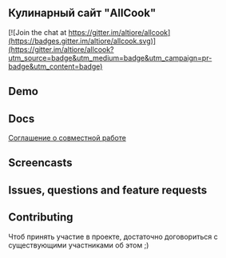 ## Кулинарный сайт "AllCook"
[![Join the chat at https://gitter.im/altiore/allcook](https://badges.gitter.im/altiore/allcook.svg)](https://gitter.im/altiore/allcook?utm_source=badge&utm_medium=badge&utm_campaign=pr-badge&utm_content=badge)

## Demo

## Docs
[Соглашение о совместной работе](https://github.com/altiore/allcook/wiki/%D0%A1%D0%BE%D0%B3%D0%BB%D0%B0%D1%88%D0%B5%D0%BD%D0%B8%D0%B5-%D0%BE-%D1%81%D0%BE%D0%B2%D0%BC%D0%B5%D1%81%D1%82%D0%BD%D0%BE%D0%B9-%D1%80%D0%B0%D0%B1%D0%BE%D1%82%D0%B5)

## Screencasts

## Issues, questions and feature requests

## Contributing

Чтоб принять участие в проекте, достаточно договориться с существующими участниками об этом ;)
